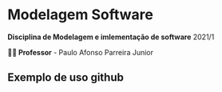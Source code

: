 # Modelagem Software

**Disciplina de Modelagem e imlementação de software** 2021/1 

**:man_teacher: Professor** - Paulo Afonso Parreira Junior

## Exemplo de uso github

## 
